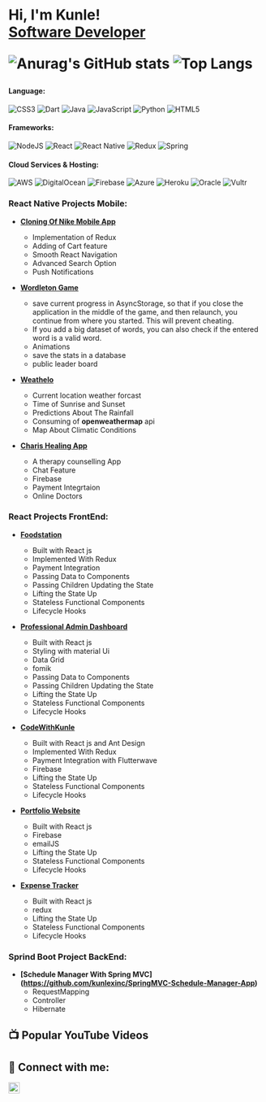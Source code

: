 <h1>Hi, I'm Kunle! <br/><a href="https://www.linkedin.com/in/kunleakintola//">Software Developer</a>
  <!--- <a href="https://www.youtube.com/c/unrealuniversity">YouTuber</a></h1>--->
  

![Anurag's GitHub stats](https://github-readme-stats.vercel.app/api?username=kunlexinc&show_icons=true&theme=merko)
![Top Langs](https://github-readme-stats.vercel.app/api/top-langs/?username=kunlexinc&langs_count=8)

<h4>Language:</h4>

![CSS3](https://img.shields.io/badge/css3-%231572B6.svg?style=for-the-badge&logo=css3&logoColor=white)
![Dart](https://img.shields.io/badge/dart-%230175C2.svg?style=for-the-badge&logo=dart&logoColor=white)
![Java](https://img.shields.io/badge/java-%23ED8B00.svg?style=for-the-badge&logo=openjdk&logoColor=white)
![JavaScript](https://img.shields.io/badge/javascript-%23323330.svg?style=for-the-badge&logo=javascript&logoColor=%23F7DF1E)
![Python](https://img.shields.io/badge/python-3670A0?style=for-the-badge&logo=python&logoColor=ffdd54)
![HTML5](https://img.shields.io/badge/html5-%23E34F26.svg?style=for-the-badge&logo=html5&logoColor=white)



<h4>Frameworks:</h4>

![NodeJS](https://img.shields.io/badge/node.js-6DA55F?style=for-the-badge&logo=node.js&logoColor=white)
![React](https://img.shields.io/badge/react-%2320232a.svg?style=for-the-badge&logo=react&logoColor=%2361DAFB)
![React Native](https://img.shields.io/badge/react_native-%2320232a.svg?style=for-the-badge&logo=react&logoColor=%2361DAFB)
![Redux](https://img.shields.io/badge/redux-%23593d88.svg?style=for-the-badge&logo=redux&logoColor=white)
![Spring](https://img.shields.io/badge/spring-%236DB33F.svg?style=for-the-badge&logo=spring&logoColor=white)


<h4>Cloud Services & Hosting:</h4>

![AWS](https://img.shields.io/badge/AWS-%23FF9900.svg?style=for-the-badge&logo=amazon-aws&logoColor=white)
![DigitalOcean](https://img.shields.io/badge/DigitalOcean-%230167ff.svg?style=for-the-badge&logo=digitalOcean&logoColor=white)
![Firebase](https://img.shields.io/badge/firebase-%23039BE5.svg?style=for-the-badge&logo=firebase)
![Azure](https://img.shields.io/badge/azure-%230072C6.svg?style=for-the-badge&logo=microsoftazure&logoColor=white)
![Heroku](https://img.shields.io/badge/heroku-%23430098.svg?style=for-the-badge&logo=heroku&logoColor=white)
![Oracle](https://img.shields.io/badge/Oracle-F80000?style=for-the-badge&logo=oracle&logoColor=white)
![Vultr](https://img.shields.io/badge/Vultr-007BFC.svg?style=for-the-badge&logo=vultr)



<h3> React Native Projects Mobile:</h3>

- <b>[Cloning Of Nike Mobile App](https://github.com/kunlexinc/NikeAPP) </b>
  - Implementation of Redux
  - Adding of Cart feature
  - Smooth React Navigation
  - Advanced Search Option
  - Push Notifications

- <b>[Wordleton Game](https://github.com/kunlexinc/Wordleton-Game)</b>
  - save current progress in AsyncStorage, so that if you close the application in the middle of the game, and then relaunch, you continue from where you started. This will prevent cheating.
  - If you add a big dataset of words, you can also check if the entered word is a valid word.
  - Animations
  - save the stats in a database
  - public leader board
    
- <b>[Weathelo](https://github.com/kunlexinc/WeatherApp)</b>
  - Current location weather forcast
  - Time of Sunrise and Sunset
  - Predictions About The Rainfall
  - Consuming of <b>openweathermap</b> api
  - Map About Climatic Conditions
 
- <b>[Charis Healing App](https://github.com/kunlexinc/charisHealing)</b>
  - A therapy counselling App
  - Chat Feature
  - Firebase
  - Payment Integrtaion
  - Online Doctors
 

<h3> React Projects FrontEnd:</h3>

- <b>[Foodstation](https://github.com/kunlexinc/Food-ordering-App)</b>
  - Built with React js
  - Implemented With Redux
  - Payment Integration
  - Passing Data to Components
  - Passing Children Updating the State
  - Lifting the State Up
  - Stateless Functional Components
  - Lifecycle Hooks

- <b>[Professional Admin Dashboard](https://github.com/kunlexinc/AdminDashboard)</b>
  - Built with React js
  - Styling with material Ui
  - Data Grid
  - fomik
  - Passing Data to Components
  - Passing Children Updating the State
  - Lifting the State Up
  - Stateless Functional Components
  - Lifecycle Hooks
 
- <b>[CodeWithKunle](https://github.com/kunlexinc/Codewithkunle)</b>
  - Built with React js and Ant Design
  - Implemented With Redux
  - Payment Integration with Flutterwave
  - Firebase
  - Lifting the State Up
  - Stateless Functional Components
  - Lifecycle Hooks
 
- <b>[Portfolio Website](https://github.com/kunlexinc/myportfolio)</b>
  - Built with React js 
  - Firebase
  - emailJS
  - Lifting the State Up
  - Stateless Functional Components
  - Lifecycle Hooks


- <b>[Expense Tracker](https://github.com/kunlexinc/Expense-Tracking-App)</b>
  - Built with React js 
  - redux
  - Lifting the State Up
  - Stateless Functional Components
  - Lifecycle Hooks


<h3> Sprind Boot Project BackEnd:</h3>

- <b>[Schedule Manager With Spring MVC] (https://github.com/kunlexinc/SpringMVC-Schedule-Manager-App)</b>
  - RequestMapping
  - Controller
  - Hibernate
 
<h2>📺 Popular YouTube Videos</h2>



<h2> 🤳 Connect with me:</h2>

 <!--- [<img align="left" alt="JoshMadakor | YouTube" width="22px" src="https://cdn.jsdelivr.net/npm/simple-icons@v3/icons/youtube.svg" />][youtube] --->
 <!--- [<img align="left" alt="JoshMadakor | Twitter" width="22px" src="https://cdn.jsdelivr.net/npm/simple-icons@v3/icons/twitter.svg" />][twitter] --->
[<img align="left" alt="JoshMadakor | LinkedIn" width="22px" src="https://cdn.jsdelivr.net/npm/simple-icons@v3/icons/linkedin.svg" />][linkedin]
 <!-- [<img align="left" alt="JoshMadakor | Instagram" width="22px" src="https://cdn.jsdelivr.net/npm/simple-icons@v3/icons/instagram.svg" />][instagram] --->

  <!--- [twitter]: https://twitter.com/joshmadakor--->
<!--- [youtube]: https://www.youtube.com/c/joshmadakor --->
<!--- [instagram]: https://www.instagram.com/joshmadakor/ --->
[linkedin]: https://linkedin.com/in/kunleakintola/

<!--
**joshmadakor1/joshmadakor1** is a ✨ _special_ ✨ repository because its `README.md` (this file) appears on your GitHub profile.

Here are some ideas to get you started:

- 🔭 I’m currently working on ...
- 🌱 I’m currently learning ...
- 👯 I’m looking to collaborate on ...
- 🤔 I’m looking for help with ...
- 💬 Ask me about ...
- 📫 How to reach me: ...
- 😄 Pronouns: ...
- ⚡ Fun fact: ...
-->
